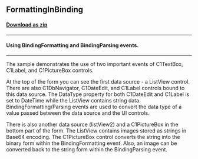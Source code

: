 ## FormattingInBinding
#### [Download as zip](https://grapecity.github.io/DownGit/#/home?url=https://github.com/GrapeCity/ComponentOne-WinForms-Samples/tree/master/NetFramework\Input\VB\FormattingInBinding)
____
#### Using BindingFormatting and BindingParsing events.
____
The sample demonstrates the use of two important events of C1TextBox, C1Label, and C1PictureBox controls. 

At the top of the form you can see the first data source - a ListView control. There are also C1DbNavigator, C1DateEdit, and C1Label controls bound to this data source. The DataType property for both C1DateEdit and C1Label is set to DateTime while the ListView contains string data. BindingFormatting/Parsing events are used to convert the data type of a value passed between the data source and the UI controls. 

There is also another data source (listView2) and a C1PictureBox in the bottom part of the form. The ListView contains images stored as strings in Base64 encoding. The C1PictureBox control converts the string into the binary form within the BindingFormatting event. Also, an image can be converted back to the string form within the BindingParsing event. 